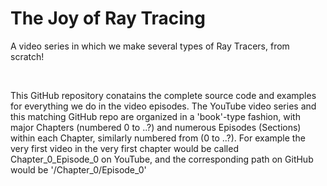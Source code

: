 # The Joy of Ray Tracing

A video series in which we make several types of Ray Tracers, from scratch!

<br>

This GitHub repository conatains the complete source code and examples for everything we do in the video episodes.  The YouTube video series and this matching GitHub
repo are organized in a 'book'-type fashion, with major Chapters (numbered 0 to ..?) and numerous Episodes (Sections) within each Chapter, similarly numbered from 
(0 to ..?).  For example the very first video in the very first chapter would be called Chapter_0_Episode_0 on YouTube, and the corresponding path on GitHub would be 
'/Chapter_0/Episode_0'
